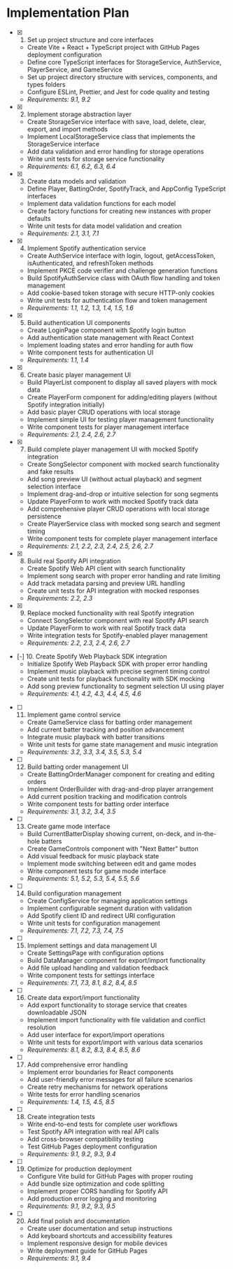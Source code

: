 # Implementation Plan

- [x] 1. Set up project structure and core interfaces
  - Create Vite + React + TypeScript project with GitHub Pages deployment configuration
  - Define core TypeScript interfaces for StorageService, AuthService, PlayerService, and GameService
  - Set up project directory structure with services, components, and types folders
  - Configure ESLint, Prettier, and Jest for code quality and testing
  - _Requirements: 9.1, 9.2_

- [x] 2. Implement storage abstraction layer
  - Create StorageService interface with save, load, delete, clear, export, and import methods
  - Implement LocalStorageService class that implements the StorageService interface
  - Add data validation and error handling for storage operations
  - Write unit tests for storage service functionality
  - _Requirements: 6.1, 6.2, 6.3, 6.4_

- [x] 3. Create data models and validation
  - Define Player, BattingOrder, SpotifyTrack, and AppConfig TypeScript interfaces
  - Implement data validation functions for each model
  - Create factory functions for creating new instances with proper defaults
  - Write unit tests for data model validation and creation
  - _Requirements: 2.1, 3.1, 7.1_

- [x] 4. Implement Spotify authentication service
  - Create AuthService interface with login, logout, getAccessToken, isAuthenticated, and refreshToken methods
  - Implement PKCE code verifier and challenge generation functions
  - Build SpotifyAuthService class with OAuth flow handling and token management
  - Add cookie-based token storage with secure HTTP-only cookies
  - Write unit tests for authentication flow and token management
  - _Requirements: 1.1, 1.2, 1.3, 1.4, 1.5, 1.6_

- [x] 5. Build authentication UI components
  - Create LoginPage component with Spotify login button
  - Add authentication state management with React Context
  - Implement loading states and error handling for auth flow
  - Write component tests for authentication UI
  - _Requirements: 1.1, 1.4_

- [x] 6. Create basic player management UI
  - Build PlayerList component to display all saved players with mock data
  - Create PlayerForm component for adding/editing players (without Spotify integration initially)
  - Add basic player CRUD operations with local storage
  - Implement simple UI for testing player management functionality
  - Write component tests for player management interface
  - _Requirements: 2.1, 2.4, 2.6, 2.7_

- [x] 7. Build complete player management UI with mocked Spotify integration
  - Create SongSelector component with mocked search functionality and fake results
  - Add song preview UI (without actual playback) and segment selection interface
  - Implement drag-and-drop or intuitive selection for song segments
  - Update PlayerForm to work with mocked Spotify track data
  - Add comprehensive player CRUD operations with local storage persistence
  - Create PlayerService class with mocked song search and segment timing
  - Write component tests for complete player management interface
  - _Requirements: 2.1, 2.2, 2.3, 2.4, 2.5, 2.6, 2.7_

- [x] 8. Build real Spotify API integration
  - Create Spotify Web API client with search functionality
  - Implement song search with proper error handling and rate limiting
  - Add track metadata parsing and preview URL handling
  - Create unit tests for API integration with mocked responses
  - _Requirements: 2.2, 2.3_

- [x] 9. Replace mocked functionality with real Spotify integration
  - Connect SongSelector component with real Spotify API search
  - Update PlayerForm to work with real Spotify track data
  - Write integration tests for Spotify-enabled player management
  - _Requirements: 2.2, 2.3, 2.4, 2.6, 2.7_

- [-] 10. Create Spotify Web Playback SDK integration
  - Initialize Spotify Web Playback SDK with proper error handling
  - Implement music playback with precise segment timing control
  - Create unit tests for playback functionality with SDK mocking
  - Add song preview functionality to segment selection UI using player
  - _Requirements: 4.1, 4.2, 4.3, 4.4, 4.5, 4.6_

- [ ] 11. Implement game control service
  - Create GameService class for batting order management
  - Add current batter tracking and position advancement
  - Integrate music playback with batter transitions
  - Write unit tests for game state management and music integration
  - _Requirements: 3.2, 3.3, 3.4, 3.5, 5.3, 5.4_

- [ ] 12. Build batting order management UI
  - Create BattingOrderManager component for creating and editing orders
  - Implement OrderBuilder with drag-and-drop player arrangement
  - Add current position tracking and modification controls
  - Write component tests for batting order interface
  - _Requirements: 3.1, 3.2, 3.4, 3.5_

- [ ] 13. Create game mode interface
  - Build CurrentBatterDisplay showing current, on-deck, and in-the-hole batters
  - Create GameControls component with "Next Batter" button
  - Add visual feedback for music playback state
  - Implement mode switching between edit and game modes
  - Write component tests for game mode interface
  - _Requirements: 5.1, 5.2, 5.3, 5.4, 5.5, 5.6_

- [ ] 14. Build configuration management
  - Create ConfigService for managing application settings
  - Implement configurable segment duration with validation
  - Add Spotify client ID and redirect URI configuration
  - Write unit tests for configuration management
  - _Requirements: 7.1, 7.2, 7.3, 7.4, 7.5_

- [ ] 15. Implement settings and data management UI
  - Create SettingsPage with configuration options
  - Build DataManager component for export/import functionality
  - Add file upload handling and validation feedback
  - Write component tests for settings interface
  - _Requirements: 7.1, 7.3, 8.1, 8.2, 8.4, 8.5_

- [ ] 16. Create data export/import functionality
  - Add export functionality to storage service that creates downloadable JSON
  - Implement import functionality with file validation and conflict resolution
  - Add user interface for export/import operations
  - Write unit tests for export/import with various data scenarios
  - _Requirements: 8.1, 8.2, 8.3, 8.4, 8.5, 8.6_

- [ ] 17. Add comprehensive error handling
  - Implement error boundaries for React components
  - Add user-friendly error messages for all failure scenarios
  - Create retry mechanisms for network operations
  - Write tests for error handling scenarios
  - _Requirements: 1.4, 1.5, 4.5, 8.5_

- [ ] 18. Create integration tests
  - Write end-to-end tests for complete user workflows
  - Test Spotify API integration with real API calls
  - Add cross-browser compatibility testing
  - Test GitHub Pages deployment configuration
  - _Requirements: 9.1, 9.2, 9.3, 9.4_

- [ ] 19. Optimize for production deployment
  - Configure Vite build for GitHub Pages with proper routing
  - Add bundle size optimization and code splitting
  - Implement proper CORS handling for Spotify API
  - Add production error logging and monitoring
  - _Requirements: 9.1, 9.2, 9.3, 9.5_

- [ ] 20. Add final polish and documentation
  - Create user documentation and setup instructions
  - Add keyboard shortcuts and accessibility features
  - Implement responsive design for mobile devices
  - Write deployment guide for GitHub Pages
  - _Requirements: 9.1, 9.4_
